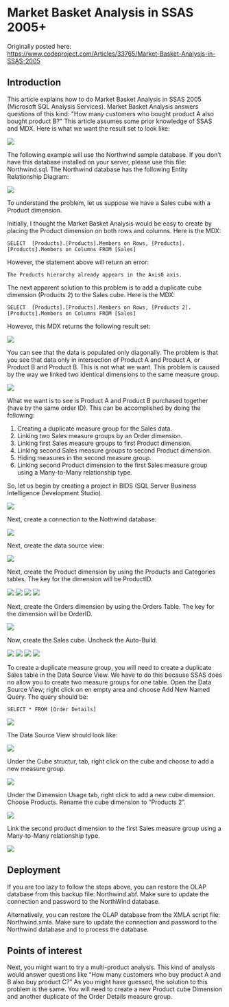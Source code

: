 # Market Basket Analysis in SSAS 2005+

Originally posted here:
https://www.codeproject.com/Articles/33765/Market-Basket-Analysis-in-SSAS-2005

## Introduction

This article explains how to do Market Basket Analysis in SSAS 2005 (Microsoft SQL Analysis Services). Market Basket Analysis answers questions of this kind: 
"How many customers who bought product A also bought product B?" 
This article assumes some prior knowledge of SSAS and MDX. Here is what we want the result set to look like:

![](img/15_Results.gif)

The following example will use the Northwind sample database. If you don’t have this database installed on your server, 
please use this file: Northwind.sql. The Northwind database has the following Entity Relationship Diagram:

![](img/0_Northwind_ERD.gif)

To understand the problem, let us suppose we have a Sales cube with a Product dimension.

Initially, I thought the Market Basket Analysis would be easy to create by placing the Product dimension on both rows and columns. Here is the MDX:

`
SELECT 
    [Products].[Products].Members on Rows,
    [Products].[Products].Members on Columns
    FROM [Sales]
`

However, the statement above will return an error:

`
The Products hierarchy already appears in the Axis0 axis. 
`

The next apparent solution to this problem is to add a duplicate cube dimension (Products 2) to the Sales cube. Here is the MDX:

`
SELECT 
    [Products].[Products].Members on Rows,
    [Products 2].[Products].Members on Columns
    FROM [Sales]
`

However, this MDX returns the following result set:

![](img/Bad_Results.gif)

You can see that the data is populated only diagonally. The problem is that you see that data only in intersection of Product A and Product A, 
or Product B and Product B. This is not what we want. This problem is caused by the way we linked two identical dimensions to the same measure group.

![](img/Bad_Dimension_Usage.gif)

What we want is to see is Product A and Product B purchased together (have by the same order ID). This can be accomplished by doing the following:

1. Creating a duplicate measure group for the Sales data.
2. Linking two Sales measure groups by an Order dimension.
3. Linking first Sales measure groups to first Product dimension.
4. Linking second Sales measure groups to second Product dimension.
5. Hiding measures in the second measure group.
6. Linking second Product dimension to the first Sales measure group using a Many-to-Many relationship type.

So, let us begin by creating a project in BIDS (SQL Server Business Intelligence Development Studio).

![](img/1_Create_Project.gif)

Next, create a connection to the Nothwind database:

![](img/2_Create_Connection_to_DB.gif)

Next, create the data source view:

![](img/3_Create_Data_Source_View.gif)

Next, create the Product dimension by using the Products and Categories tables. The key for the dimension will be ProductID.

![](img/4_Create_Product_Dim.gif)
![](img/5_Create_Product_Dim.gif)
![](img/6_Create_Dim-Related_Table.gif)
![](img/7_Create_Product_Dim.gif)

Next, create the Orders dimension by using the Orders Table. The key for the dimension will be OrderID.

![](img/7_Create_Orders_Dim.gif)

Now, create the Sales cube. Uncheck the Auto-Build.

![](img/8_Create_Cube.gif)
![](img/9_Create_Cube.gif)
![](img/10_Create_Cube.gif)
![](img/11_Create_Cube.gif)

To create a duplicate measure group, you will need to create a duplicate Sales table in the Data Source View. 
We have to do this because SSAS does no allow you to create two measure groups for one table. 
Open the Data Source View; right click on en empty area and choose Add New Named Query. The query should be:

`
SELECT * FROM [Order Details]
`

![](img/13_Add_Named_Query.gif)

The Data Source View should look like:

![](img/14_Updated_ERD.gif)

Under the Cube structur, tab, right click on the cube and choose to add a new measure group.

![](img/14_Add_Measure_Group_2.gif)

Under the Dimension Usage tab, right click to add a new cube dimension. Choose Products. Rename the cube dimension to “Products 2”.

![](img/14_Add_Second_Cube_Dim-Product_2.gif)

Link the second product dimension to the first Sales measure group using a Many-to-Many relationship type.

![](img/15_Modify_Dimension_Usage.gif)

## Deployment
If you are too lazy to follow the steps above, you can restore the OLAP database from this backup file: Northwind.abf. 
Make sure to update the connection and password to the NorthWind database.

Alternatively, you can restore the OLAP database from the XMLA script file: Northwind.xmla. Make sure to update the connection 
and password to the Northwind database and to process the database.

## Points of interest
Next, you might want to try a multi-product analysis. This kind of analysis would answer questions 
like “How many customers who buy product A and B also buy product C?” As you might have guessed, the solution to this problem is the same. 
You will need to create a new Product cube Dimension and another duplicate of the Order Details measure group.
